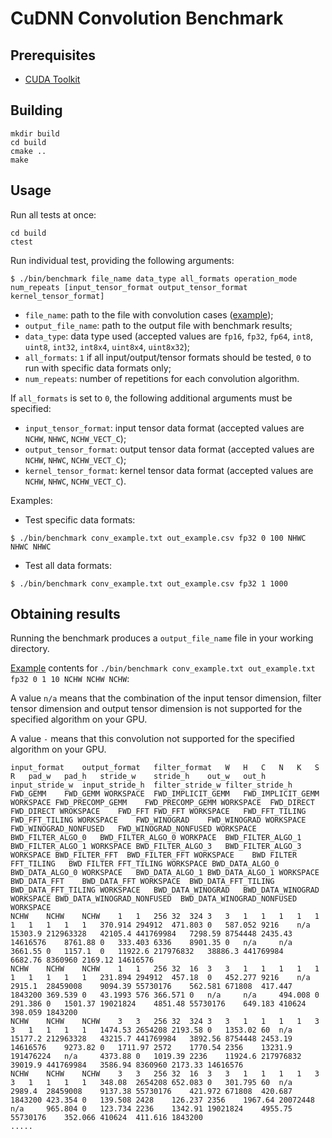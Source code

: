 # CuDNN Convolution Benchmark

## Prerequisites

* [CUDA Toolkit](https://docs.nvidia.com/cuda/index.html)

## Building

```
mkdir build
cd build
cmake ..
make
```

## Usage

Run all tests at once:

```
cd build
ctest
```

Run individual test, providing the following arguments:

```shell
$ ./bin/benchmark file_name data_type all_formats operation_mode num_repeats [input_tensor_format output_tensor_format kernel_tensor_format]
```

* `file_name`: path to the file with convolution cases ([example](https://github.com/Slimakanzer/cudnn-benchmark/blob/master/conv_example.txt));
* `output_file_name`: path to the output file with benchmark results;
* `data_type`: data type used (accepted values are `fp16`, `fp32`, `fp64`, `int8`, `uint8`, `int32`, `int8x4`, `uint8x4`, `uint8x32`);
* `all_formats`: `1` if all input/output/tensor formats should be tested, `0` to run with specific data formats only;
* `num_repeats`: number of repetitions for each convolution algorithm.

If `all_formats` is set to `0`, the following additional arguments must be specified:
* `input_tensor_format`: input tensor data format (accepted values are `NCHW`, `NHWC`, `NCHW_VECT_C`);
* `output_tensor_format`: output tensor data format (accepted values are `NCHW`, `NHWC`, `NCHW_VECT_C`);
* `kernel_tensor_format`: kernel tensor data format (accepted values are `NCHW`, `NHWC`, `NCHW_VECT_C`).

Examples:

* Test specific data formats:

```shell
$ ./bin/benchmark conv_example.txt out_example.csv fp32 0 100 NHWC NHWC NHWC
```

* Test all data formats:
```shell
$ ./bin/benchmark conv_example.txt out_example.csv fp32 1 1000
```

## Obtaining results

Running the benchmark produces a `output_file_name` file in your working directory.

[Example](out_example.csv) contents for `./bin/benchmark conv_example.txt out_example.txt fp32 0 1 10 NCHW NCHW NCHW`:

A value `n/a` means that the combination of the input tensor dimension, filter tensor dimension and output tensor dimension is not supported for the specified algorithm on your GPU.

A value `-` means that this convolution not supported for the specified algorithm on your GPU.

```
input_format	output_format	filter_format	W	H	C	N	K	S	R	pad_w	pad_h	stride_w	stride_h	out_w	out_h	input_stride_w	input_stride_h	filter_stride_w	filter_stride_h	FWD_GEMM	FWD_GEMM WORKSPACE	FWD_IMPLICIT_GEMM	FWD_IMPLICIT_GEMM WORKSPACE	FWD_PRECOMP_GEMM	FWD_PRECOMP_GEMM WORKSPACE	FWD_DIRECT	FWD_DIRECT WROKSPACE	FWD_FFT	FWD_FFT WORKSPACE	FWD_FFT_TILING	FWD_FFT_TILING WORKSPACE	FWD_WINOGRAD	FWD_WINOGRAD WORKSPACE	FWD_WINOGRAD_NONFUSED	FWD_WINOGRAD_NONFUSED WORKSPACE	BWD_FILTER_ALGO_0	BWD_FILTER_ALGO_0 WORKPACE	BWD_FILTER_ALGO_1	BWD_FILTER_ALGO_1 WORKSPACE	BWD_FILTER_ALGO_3	BWD_FILTER_ALGO_3 WORKSPACE	BWD_FILTER_FFT	BWD_FILTER_FFT WORKSPACE	BWD FILTER FFT_TILING	BWD FILTER FFT_TILING WORKSPACE	BWD_DATA_ALGO_0	BWD_DATA_ALGO_0 WORKSPACE	BWD_DATA_ALGO_1	BWD_DATA_ALGO_1 WORKSPACE	BWD_DATA_FFT	BWD_DATA_FFT WORKSPACE	BWD_DATA_FFT_TILING	BWD_DATA_FFT_TILING WORKSPACE	BWD_DATA_WINOGRAD	BWD_DATA_WINOGRAD WORKSPACE	BWD_DATA_WINOGRAD_NONFUSED	BWD_DATA_WINOGRAD_NONFUSED WORKSPACE
NCHW	NCHW	NCHW	1	1	256	32	324	3	3	1	1	1	1	1	1	1	1	1	1	370.914	294912	471.803	0	587.052	9216	n/a		15303.9	212963328	42105.4	441769984	7298.59	8754448	2435.43	14616576	8761.88	0	333.403	6336	8901.35	0	n/a		n/a		3661.55	0	1157.1	0	11922.6	217976832	38886.3	441769984	6682.76	8360960	2169.12	14616576	
NCHW	NCHW	NCHW	1	1	256	32	16	3	3	1	1	1	1	1	1	1	1	1	1	231.894	294912	457.18	0	452.277	9216	n/a		2915.1	28459008	9094.39	55730176	562.581	671808	417.447	1843200	369.539	0	43.1993	576	366.571	0	n/a		n/a		494.008	0	291.386	0	1501.37	19021824	4851.48	55730176	649.183	410624	398.059	1843200	
NCHW	NCHW	NCHW	3	3	256	32	324	3	3	1	1	1	1	3	3	1	1	1	1	1474.53	2654208	2193.58	0	1353.02	60	n/a		15177.2	212963328	43215.7	441769984	3892.56	8754448	2453.19	14616576	9273.82	0	1711.97	2572	1770.54	2356	13231.9	191476224	n/a		4373.88	0	1019.39	2236	11924.6	217976832	39019.9	441769984	3586.94	8360960	2173.33	14616576	
NCHW	NCHW	NCHW	3	3	256	32	16	3	3	1	1	1	1	3	3	1	1	1	1	348.08	2654208	652.083	0	301.795	60	n/a		2989.4	28459008	9137.38	55730176	421.972	671808	420.687	1843200	423.354	0	139.508	2428	126.237	2356	1967.64	20072448	n/a		965.804	0	123.734	2236	1342.91	19021824	4955.75	55730176	352.066	410624	411.616	1843200	
.....
```

